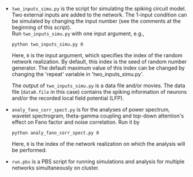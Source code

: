 - `two_inputs_simu.py` is the script for simulating the spiking circuit model.
  Two external inputs are added to the network. The 1-input condition can be simulated by changing the input number (see the comments at the beginning of this script).  
  Run `two_inputs_simu.py` with one input argument, e.g.,
  
  ```
  python two_inputs_simu.py 0
  ```
  
  Here, `0` is the input argument, which specifies the index of the random network realization.
  By default, this index is the seed of random number generator.
  The default maximum value of this index can be changed by changing the 'repeat' variable in 'two_inputs_simu.py'.
  
  The output of `two_inputs_simu.py` is a data file and/or movies.
  The data file (`data0.file` in this case) contains the spiking information of neurons and/or the recorded local field potential (LFP).

- `analy_fano_corr_spect.py` is for the analyses of power spectrum, wavelet spectrogram, theta-gamma coupling and top-down attention's effect on Fano factor and noise correlation.
  Run it by
  ```
  python analy_fano_corr_spect.py 0
  ```
  Here, `0` is the index of the network realization on which the analysis will be performed.
  
- `run.pbs` is a PBS script for running simulations and analysis for multiple networks simultaneously on cluster.
  
